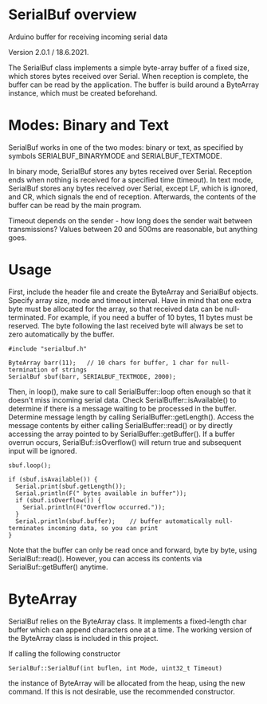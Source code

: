 SerialBuf overview
===================
Arduino buffer for receiving incoming serial data

Version 2.0.1 / 18.6.2021.

The SerialBuf class implements a simple byte-array buffer of a fixed size, which stores bytes received over Serial. When reception is complete, the buffer can be read by the application. The buffer is build around a ByteArray instance, which must be created beforehand.


Modes: Binary and Text
======================

SerialBuf works in one of the two modes: binary or text, as specified by symbols SERIALBUF_BINARYMODE and SERIALBUF_TEXTMODE. 

In binary mode, SerialBuf stores any bytes received over Serial. Reception ends when nothing is received for a specified time (timeout).
In text mode, SerialBuf stores any bytes received over Serial, except LF, which is ignored, and CR, which signals the end of reception.
Afterwards, the contents of the buffer can be read by the main program.

Timeout depends on the sender - how long does the sender wait between transmissions? Values between 20 and 500ms are reasonable, but anything goes.


Usage
=====

First, include the header file and create the ByteArray and SerialBuf objects. Specify array size, mode and timeout interval. Have in mind that one 
extra byte must be allocated for the array, so that received data can be null-terminated. 
For example, if you need a buffer of 10 bytes, 11 bytes must be reserved. The byte following the last received byte will always be 
set to zero automatically by the buffer.

    #include "serialbuf.h"
    
    ByteArray barr(11);   // 10 chars for buffer, 1 char for null-termination of strings
    SerialBuf sbuf(barr, SERIALBUF_TEXTMODE, 2000);
  
  
Then, in loop(), make sure to call SerialBuffer::loop often enough so that it doesn't miss incoming serial data. 
Check SerialBuffer::isAvailable() to determine if there is a message  waiting to be processed in the buffer. 
Determine message length by calling SerialBuffer::getLength(). 
Access the message contents by either calling SerialBuffer::read() or by directly accessing the array pointed to by SerialBuffer::getBuffer().
If a buffer overrun occurs, SerialBuf::isOverflow() will return true and subsequent input will be ignored.

    sbuf.loop();

    if (sbuf.isAvailable()) {
      Serial.print(sbuf.getLength());
      Serial.println(F(" bytes available in buffer"));
      if (sbuf.isOverflow()) {
        Serial.println(F("Overflow occurred."));
      }
      Serial.println(sbuf.buffer);    // buffer automatically null-terminates incoming data, so you can print
    }
  
Note that the buffer can only be read once and forward, byte by byte, using SerialBuf::read(). 
However, you can access its contents via SerialBuf::getBuffer() anytime. 


ByteArray
=========

SerialBuf relies on the ByteArray class. It implements a fixed-length char buffer which can append characters one at a time.
The working version of the ByteArray class is included in this project.

If calling the following constructor

    SerialBuf::SerialBuf(int buflen, int Mode, uint32_t Timeout)

the instance of ByteArray will be allocated from the heap, using the new command. If this is not desirable, use the recommended constructor.
